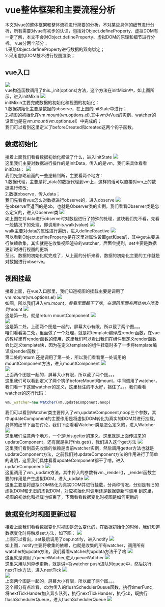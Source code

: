 # vue整体框架和主要流程分析
本文对vue的整体框架和整体流程进行简要的分析，不对某些具体的细节进行分析，所有需要对vue有初步的认识，包括对Object.defineProperty、虚拟DOM有一定了解，本文不会对Object.defineProperty、虚拟DOM的原理和细节进行分析。
vue分两个部分：<br>
1.采用Object.defineProperty进行数据的双向绑定；<br>
2.采用虚拟DOM技术进行视图渲染；
## vue入口
![](https://github.com/jackfxq/vue-source/raw/master/images/1.png)<br>
vue构造函数调用了this._init(options)方法，这个方法在initMixin中，如上图所示，进入initMixin
![](https://github.com/jackfxq/vue-source/raw/master/images/2.png)<br>
initMixin主要完成数据的初始化和视图的初始化：<br> 
1.数据初始化主要是数据的observe，在上图的initState中进行；<br> 
2.视图的初始化在vm.$mount(vm.$options.el),其中vm为Vue的实例，watcher的设置也是在vm.$mount(vm.$options.el）中完成的；<br> 
我们可以看到这里定义了beforeCreated和created这两个钩子函数。
## 数据初始化
接着上面我们看看数据初始化都做了什么，进入initState
![](https://github.com/jackfxq/vue-source/raw/master/images/3.png)<br>
这里我们主要对数据进行操作的是initData，传入的是vm，我们来具体看看initData：
![](https://github.com/jackfxq/vue-source/raw/master/images/4.png)<br>
我们先忽略前面的一些逻辑判断，主要看两个地方：<br>
1.数据代理，主要是将_data的数据代理到vm上，这样的话可以直接对vm上的数据进行修改;<br>
2.数据observe，传入data；<br>
我们先看看vue怎么对数据进行observe的，进入observe
![](https://github.com/jackfxq/vue-source/raw/master/images/5.png)<br>
在observe里返回的是ob，也就是Observer类的实例，我们看看Observer类是怎么定义的，进入Observer类
![](https://github.com/jackfxq/vue-source/raw/master/images/6.png)<br>
如上图在对data进行observe时对数组进行了特殊的处理，这块我们先不看，先看一般情况下的处理，即调用this.walk(value)
![](https://github.com/jackfxq/vue-source/raw/master/images/7.png)<br>
walk主要对data的属性进行遍历，进入defineReactive
![](https://github.com/jackfxq/vue-source/raw/master/images/8.png)<br>
可以看到Object.defineProperty是在这里对属性设置get和set的，其中get主要进行依赖收集，其实就是在收集视图渲染的watcher，后面会提到，set主要是数据更新时进行视图的更新<br>
至此，数据的初始化就完成了，从上面的分析来看，数据的初始化主要的工作就是对数据进行observe。
## 视图挂载
接着上面，在vue入口那里，我们知道视图的挂载主要是调用了vm.$mount(vm.$options.el)
![](https://github.com/jackfxq/vue-source/raw/master/images/9.png)<br>
如图，所以我们进入vm.$mount，看看里面都干了啥，在源码里面有两处地方涉及到$mount
![](https://github.com/jackfxq/vue-source/raw/master/images/10.png)<br>
这是第一处，就是return mountComponent
![](https://github.com/jackfxq/vue-source/raw/master/images/11.png)<br>
![](https://github.com/jackfxq/vue-source/raw/master/images/12.png)<br>
这是第二处，上面两个图是一起的，屏幕大小有限，所以截了两个图。。。<br>
咱们看看第二处，里面做了一个处理，就是将template编译成render函数，在vue的教程里有render函数的使用，这里我们可以看出我们在组件里定义render函数会比定义template快，因为在定义template的组件挂载时多了一步将template编译成render函数；<br>
第二处的return 还是调用了第一处，所以我们看看第一处调用的mountComponent方法，进入mountComponent
![](https://github.com/jackfxq/vue-source/raw/master/images/13.png)<br>
![](https://github.com/jackfxq/vue-source/raw/master/images/14.png)<br>
上面两个图是一起的，屏幕大小有限，所以截了两个图。。。<br>
这里我们可以看到定义了两个钩子beforeMount和mount，中间调用了watcher，我们看一下这里watcher的定义，这里标注的不太好，挡住了。。。我们看看watcher的这行代码：<br>
```javascript
vm._watcher=new Watcher(vm,updateComponent,noop)
```
我们可以看到Watcher类主要传入了vm,updateComponent,noop三个参数，其中updateComponent的主要作用是将虚拟DOM转化为真实的DOM并进行挂载，具体的细节下面在讨论，我们下面看看Watcher类是怎么定义的，进入Watcher
![](https://github.com/jackfxq/vue-source/raw/master/images/15.png)<br>
这里我们注意两个地方，一个是this.getter的定义，这里就是上面传进来的updateComponent，还有就是执行this.get()，我们进入这个get方法
![](https://github.com/jackfxq/vue-source/raw/master/images/16.png)<br>
这里我们看到首先收集的依赖是当前watcher实例，然后调用getter方法也就是updateComponent方法，之前我们对updateComponent方法的作用进行了简单的说明，这里我们具体看看updateComponent都干了啥，进入updateComponent:
![](https://github.com/jackfxq/vue-source/raw/master/images/17.png)<br>
这里调用了vm._update方法，其中传入的参数有vm._render()，_render函数主要的作用是产生虚拟DOM，进入_update
![](https://github.com/jackfxq/vue-source/raw/master/images/18.png)<br>
这里主要是将虚拟DOM转化为真实DOM并进行挂载，分两种情况，分别是有旧的虚拟DOM和无旧的虚拟DOM，对应初始化时调用还是数据更新时调用
到这里，视图的初始化和挂载也结束了，下面看看数据变化时视图是如何更新的
## 数据变化时视图更新过程
接着上面我们看看数据变化时视图是怎么变化的，在数据初始化的时候，我们知道数据变化时将触发set方法，如下图：
![](https://github.com/jackfxq/vue-source/raw/master/images/19.png)<br>
上图可以看出，set最后调用了dep.notify，进入notify
![](https://github.com/jackfxq/vue-source/raw/master/images/20.png)<br>
如上图，notify主要将收集的依赖，也就是收集的所有watcher，调用所有watcher的update方法，我们看看watcher的updata方法干了啥
![](https://github.com/jackfxq/vue-source/raw/master/images/21.png)<br>
这里就是调用了queueWatcher,进入queueWatcher
![](https://github.com/jackfxq/vue-source/raw/master/images/22.png)<br>
这里采用队列异步更新，就是讲=将watcher push进队列queue中，然后执行nextTick方法，进入nextTick
![](https://github.com/jackfxq/vue-source/raw/master/images/23.png)<br>
![](https://github.com/jackfxq/vue-source/raw/master/images/24.png)<br>
上面两个图是一起的，屏幕大小有限，所以截了两个图。。。<br>
这个部分有点难看，cb为传入的flushSchedulerQueue函数，执行timerFunc，将nextTickHander加入异步队列，执行nextTickHander，执行cb，既执行flushSchedulerQueue，进入flushSchedulerQueue
![](https://github.com/jackfxq/vue-source/raw/master/images/25.png)<br>
